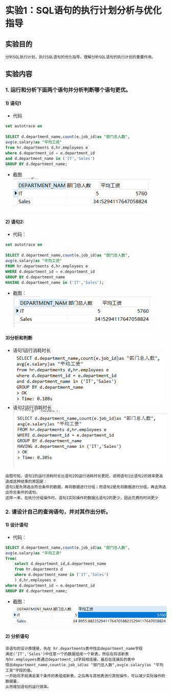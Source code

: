 # 实验1：SQL语句的执行计划分析与优化指导
## 实验目的
```text
分析SQL执行计划，执行SQL语句的优化指导。理解分析SQL语句的执行计划的重要作用。
```
## 实验内容
### 1. 运行和分析下面两个语句并分析判断哪个语句更优。
#### 1) 语句1
* 代码
```SQL
set autotrace on

SELECT d.department_name,count(e.job_id)as "部门总人数",
avg(e.salary)as "平均工资"
from hr.departments d,hr.employees e
where d.department_id = e.department_id
and d.department_name in ('IT','Sales')
GROUP BY d.department_name;
```
* 截图  
![语句1结果](1.png)
#### 2) 语句2:
* 代码：
```SQL
set autotrace on

SELECT d.department_name,count(e.job_id)as "部门总人数",
avg(e.salary)as "平均工资"
FROM hr.departments d,hr.employees e
WHERE d.department_id = e.department_id
GROUP BY d.department_name
HAVING d.department_name in ('IT','Sales');
```
* 截图：  
![语句2结果](2.png)
#### 3)分析和判断
* 语句1运行消耗时长  
![语句1消耗时长](1.1.png)
* 语句2运行消耗时长  
![语句2消耗时长](2.1.png)
```text
由图可知，语句1的运行消耗时长比语句2的运行消耗时长更短，说明语句1比语句2的效率更高
造成这种结果的原因是：
语句1是先筛选出符合条件的数据，再将数据进行分组；而语句2是先将数据进行分组，再去筛选出符合条件的语句。
这样一来，在执行分组操作时，语句1实际操作的数据比语句2的更少，因此花费的时间更少
```
### 2. 请设计自己的查询语句，并对其作出分析。
#### 1) 设计语句
* 代码：
```SQL
SELECT d.department_name,count(e.job_id)as "部门总人数",
avg(e.salary)as "平均工资"
from(
	select d.department_id,d.department_name
	from hr.departments d
	where d.department_name in ('IT','Sales')
	) d,hr.employees e
where d.department_id = e.department_id
GROUP BY d.department_name;
```
* 截图：   
![设计的语句运行结果](3.png)  
#### 2) 分析语句
```text
该语句的设计原理是，先在 hr.departments表中找出department_name字段
满足('IT','Sales')中任意一个的数据组成一个新表，然后在将该新表
与hr.employees表通过department_id字段相连接，最后在连接后的表中
得出department_name,count(e.job_id)as "部门总人数",avg(e.salary)as "平均工资"字段的值。
一开始将字段满足某个条件的表组成新表，之后再与其他表进行其他操作，可以减少实际操作的数据量，
从而增加语句的运行效率。
```
